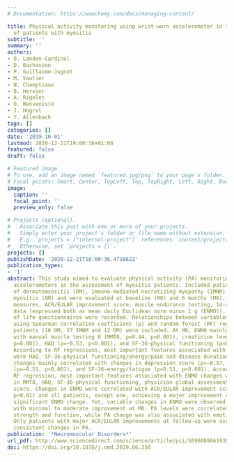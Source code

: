 ```yaml
---
# Documentation: https://wowchemy.com/docs/managing-content/

title: Physical activity monitoring using wrist-worn accelerometer in the assessment
  of patients with myositis
subtitle: ''
summary: ''
authors:
- O. Landon-Cardinal
- D. Bachasson
- P. Guillaume-Jugnot
- M. Vautier
- N. Champtiaux
- B. Hervier
- A. Rigolet
- O. Benveniste
- J. Hogrel
- Y. Allenbach
tags: []
categories: []
date: '2019-10-01'
lastmod: 2020-12-21T19:00:36+01:00
featured: false
draft: false

# Featured image
# To use, add an image named `featured.jpg/png` to your page's folder.
# Focal points: Smart, Center, TopLeft, Top, TopRight, Left, Right, BottomLeft, Bottom, BottomRight.
image:
  caption: ''
  focal_point: ''
  preview_only: false

# Projects (optional).
#   Associate this post with one or more of your projects.
#   Simply enter your project's folder or file name without extension.
#   E.g. `projects = ["internal-project"]` references `content/project/deep-learning/index.md`.
#   Otherwise, set `projects = []`.
projects: []
publishDate: '2020-12-21T18:00:36.471662Z'
publication_types:
- '1'
abstract: This study aimed to evaluate physical activity (PA) monitoring using wrist-worn
  accelerometers in the assessment of myositis patients. Included patients had a diagnosis
  of dermatomyositis (DM), immune-mediated necrotizing myopathy (IMNM) or overlap
  myositis (OM) and were evaluated at baseline (M0) and 6 months (M6). IMACS core-set
  measures, ACR/EULAR improvement score, muscle endurance testing, 14-days raw acceleration
  data (expressed both as mean daily Euclidean norm minus 1 g (ENMO)), and quality
  of life questionnaires were recorded. Relationships between variables were investigated
  using Spearman correlation coefficient (ρ) and random forest (RF) regressions. Fifty-five
  patients (16 OM, 27 IMNM and 12 DM) were included. At M0, ENMO mainly correlated
  with manual muscle testing 8 (MMT8, ρ=0.44, p=0.001), creatinine level (ρ=0.43,
  p=0.001), HAQ (ρ=−0.53, p<0.001), and SF-36-physical functioning (ρ=0.40, p=0.002).
  According to RF regressions, most important features associated with ENMO Z-scores
  were HAQ, SF-36-physical functioning/energy/pain and disease duration. At M6, ENMO
  changes mainly correlated with changes in depression score (ρ=−0.57, p=0.001), HAQ
  (ρ=−0.51, p<0.001), and SF-36-energy/fatigue (ρ=0.51, p<0.001). According to the
  RF regression, most important features associated with ENMO changes were change
  in MMT8, HAQ, SF-36-physical functioning, physician global assessment, and depression
  score. Changes in ENMO were correlated with ACR/EULAR improvement score (ρ=0.57,
  p<0.01) and all patients, except one, achieving a major improvement at M6 had a
  significant ENMO change. Yet, variable changes in ENMO were observed in patients
  with minimal to moderate improvement at M6. PA levels were correlated with muscle
  strength and function, while PA change was also associated with emotional change.
  Only patients with major ACR/EULAR improvements at follow-up were associated with
  consistent changes in PA.
publication: '*Neuromuscular Disorders*'
url_pdf: http://www.sciencedirect.com/science/article/pii/S0960896619306388
doi: https://doi.org/10.1016/j.nmd.2019.06.250
---
```

